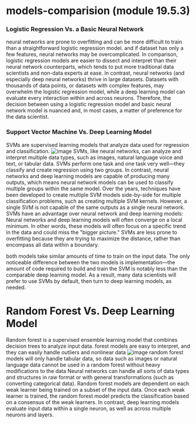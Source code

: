 # models-comparision (module 19.5.3)
### Logistic Regression Vs. a Basic Neural Network
neural networks are prone to overfitting and can be more difficult to train than a straightforward logistic regression model.
and if dataset has only a few features, neural networks may be overcomplicated. In comparison, logistic regression models are easier to dissect and interpret than their neural network counterparts, which tends to put more traditional data scientists and non-data experts at ease. In contrast, neural networks (and especially deep neural networks) thrive in large datasets. 
Datasets with thousands of data points, or datasets with complex features, may overwhelm the logistic regression model, while a deep learning model can evaluate every interaction within and across neurons. Therefore, the decision between using a logistic regression model and basic neural network model is nuanced and, in most cases, a matter of preference for the data scientist.

### Support Vector Machine Vs. Deep Learning Model 
SVMs are supervised learning models that analyze data used for regression and classification.
![image](https://user-images.githubusercontent.com/82733723/132873474-631a1f90-1722-4931-b325-c979f544a88f.png)
SVMs, like neural networks, can analyze and interpret multiple data types, such as images, natural language voice and text, or tabular data. SVMs perform one task and one task very well—they classify and create regression using two groups. In contrast, neural networks and deep learning models are capable of producing many outputs, which means neural network models can be used to classify multiple groups within the same model. Over the years, techniques have been developed to create multiple SVM models side-by-side for multiple classification problems, such as creating multiple SVM kernels. However, a single SVM is not capable of the same outputs as a single neural network.
SVMs have an advantage over neural network and deep learning models:
Neural networks and deep learning models will often converge on a local minimum. In other words, these models will often focus on a specific trend in the data and could miss the "bigger picture."
SVMs are less prone to overfitting because they are trying to maximize the distance, rather than encompass all data within a boundary.

both models take similar amounts of time to train on the input data. The only noticeable difference between the two models is implementation—the amount of code required to build and train the SVM is notably less than the comparable deep learning model. As a result, many data scientists will prefer to use SVMs by default, then turn to deep learning models, as needed.
# Random Forest Vs. Deep Learning Model
Random forest is a supervised ensemble learning model that combines decision trees to analyze input data.
forest models are easy to interpret, and they can easily handle outliers and nonlinear data
![image](https://user-images.githubusercontent.com/82733723/132889545-5aa65ea1-5eaa-4024-bf8f-c54d65d207d9.png)
random forest models will only handle tabular data, so data such as images or natural language data cannot be used in a random forest without heavy modifications to the data
Neural networks can handle all sorts of data types and structures in raw format or with general transformations (such as converting categorical data).
Random forest models are dependent on each weak learner being trained on a subset of the input data. Once each weak learner is trained, the random forest model predicts the classification based on a consensus of the weak learners. In contrast, deep learning models evaluate input data within a single neuron, as well as across multiple neurons and layers.

